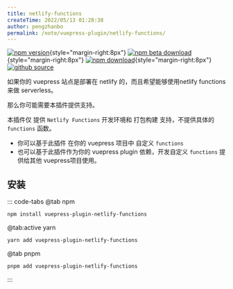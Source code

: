 ```yaml
---
title: netlify-functions
createTime: 2022/05/13 01:28:38
author: pengzhanbo
permalink: /note/vuepress-plugin/netlify-functions/
---
```


[![npm version](https://img.shields.io/npm/v/vuepress-plugin-netlify-functions?color=32A9C3&labelColor=1B3C4A&label=npm)](https://www.npmjs.com/package/vuepress-plugin-netlify-functions){style="margin-right:8px"}
[![npm beta download](https://img.shields.io/npm/dy/@vuepress-plume/vuepress-plugin-netlify-functions?color=32A9C3&labelColor=1B3C4A&label=beta%20downloads)](https://www.npmjs.com/package/@vuepress-plume/plugin-netlify-functions){style="margin-right:8px"}
[![npm download](https://img.shields.io/npm/dy/vuepress-plugin-netlify-functions?color=32A9C3&labelColor=1B3C4A&label=downloads)](https://www.npmjs.com/package/vuepress-plugin-netlify-functions){style="margin-right:8px"}
[![github source](https://img.shields.io/badge/source-a?logo=github&color=1B3C4A)](https://github.com/pengzhanbo/vuepress-theme-plume/tree/main/plugins/plugin-netlify-functions)


如果你的 vuepress 站点是部署在 netlify 的，而且希望能够使用netlify functions 来做 serverless。

那么你可能需要本插件提供支持。

本插件仅 提供 `Netlify Functions` 开发环境和 打包构建 支持，不提供具体的 `functions` 函数。

- 你可以基于此插件 在你的 vuepress 项目中 自定义 `functions` 
- 也可以基于此插件作为你的 vuepress plugin 依赖，开发自定义 `functions` 提供给其他 vuepress项目使用。

## 安装

::: code-tabs
@tab npm
``` sh
npm install vuepress-plugin-netlify-functions
```

@tab:active yarn
``` sh
yarn add vuepress-plugin-netlify-functions
```

@tab pnpm
``` sh
pnpm add vuepress-plugin-netlify-functions
```
:::
